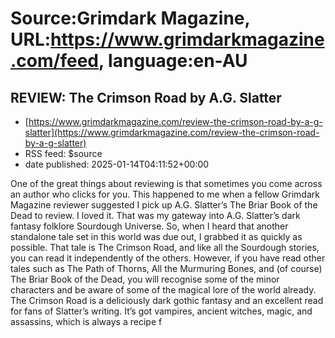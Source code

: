 # Source:Grimdark Magazine, URL:https://www.grimdarkmagazine.com/feed, language:en-AU

## REVIEW: The Crimson Road by A.G. Slatter
 - [https://www.grimdarkmagazine.com/review-the-crimson-road-by-a-g-slatter](https://www.grimdarkmagazine.com/review-the-crimson-road-by-a-g-slatter)
 - RSS feed: $source
 - date published: 2025-01-14T04:11:52+00:00

<p>One of the great things about reviewing is that sometimes you come across an author who clicks for you. This happened to me when a fellow Grimdark Magazine reviewer suggested I pick up A.G. Slatter’s The Briar Book of the Dead to review. I loved it. That was my gateway into A.G. Slatter’s dark fantasy folklore Sourdough Universe. So, when I heard that another standalone tale set in this world was due out, I grabbed it as quickly as possible. That tale is The Crimson Road, and like all the Sourdough stories, you can read it independently of the others. However, if you have read other tales such as The Path of Thorns, All the Murmuring Bones, and (of course) The Briar Book of the Dead, you will recognise some of the minor characters and be aware of some of the magical lore of the world already. The Crimson Road is a deliciously dark gothic fantasy and an excellent read for fans of Slatter’s writing. It’s got vampires, ancient witches, magic, and assassins, which is always a recipe f

